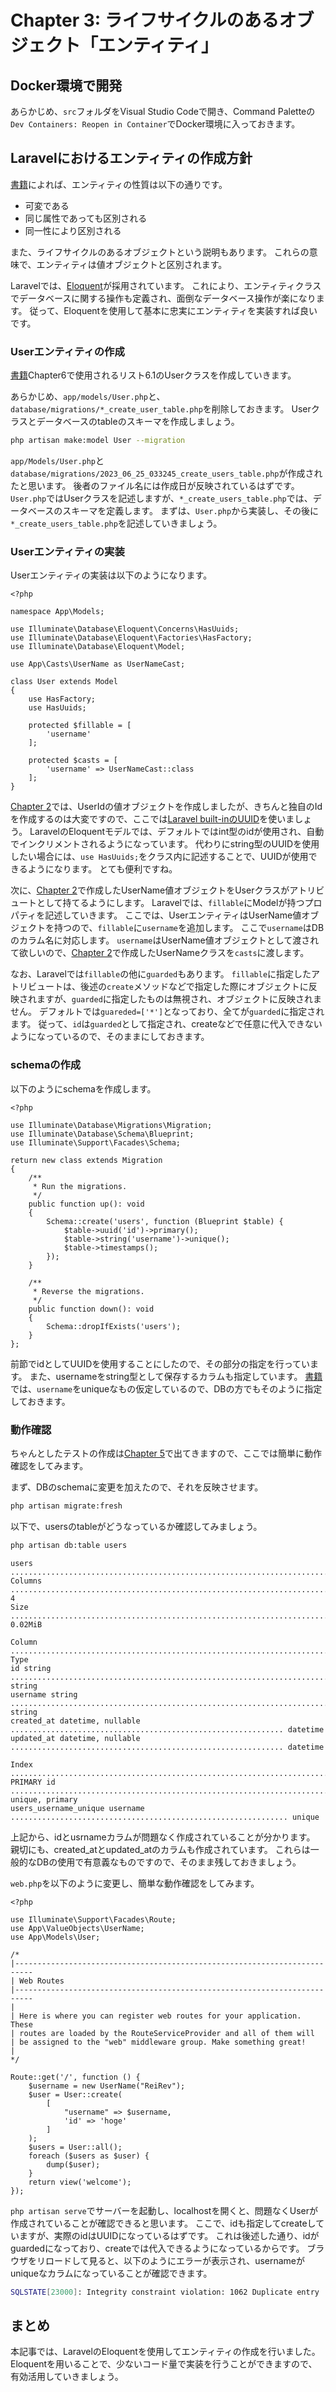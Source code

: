 # Chapter 3: ライフサイクルのあるオブジェクト「エンティティ」

## Docker環境で開発

あらかじめ、`src`フォルダをVisual Studio Codeで開き、Command Paletteの`Dev Containers: Reopen in Container`でDocker環境に入っておきます。

## Laravelにおけるエンティティの作成方針

[書籍](https://www.amazon.co.jp/%E3%83%89%E3%83%A1%E3%82%A4%E3%83%B3%E9%A7%86%E5%8B%95%E8%A8%AD%E8%A8%88%E5%85%A5%E9%96%80-%E3%83%9C%E3%83%88%E3%83%A0%E3%82%A2%E3%83%83%E3%83%97%E3%81%A7%E3%82%8F%E3%81%8B%E3%82%8B%EF%BC%81%E3%83%89%E3%83%A1%E3%82%A4%E3%83%B3%E9%A7%86%E5%8B%95%E8%A8%AD%E8%A8%88%E3%81%AE%E5%9F%BA%E6%9C%AC-%E6%88%90%E7%80%AC-%E5%85%81%E5%AE%A3-ebook/dp/B082WXZVPC?__mk_ja_JP=%E3%82%AB%E3%82%BF%E3%82%AB%E3%83%8A&crid=2SPIX3DU2EUW2&keywords=%E3%83%89%E3%83%A1%E3%82%A4%E3%83%B3%E9%A7%86%E5%8B%95%E8%A8%AD%E8%A8%88%E5%85%A5%E9%96%80&qid=1686451938&sprefix=%E3%83%89%E3%83%A1%E3%82%A4%E3%83%B3%E9%A7%86%E5%8B%95%E8%A8%AD%E8%A8%88%E3%81%AB%E3%82%85%E3%81%86%E3%82%82n%2Caps%2C700&sr=8-1&linkCode=ll1&tag=reirev0e-22&linkId=921753cd089b48613204b35f1d241358&language=ja_JP&ref_=as_li_ss_tl)によれば、エンティティの性質は以下の通りです。

- 可変である
- 同じ属性であっても区別される
- 同一性により区別される

また、ライフサイクルのあるオブジェクトという説明もあります。
これらの意味で、エンティティは値オブジェクトと区別されます。

Laravelでは、[Eloquent](https://laravel.com/docs/10.x/eloquent)が採用されています。
これにより、エンティティクラスでデータベースに関する操作も定義され、面倒なデータベース操作が楽になります。
従って、Eloquentを使用して基本に忠実にエンティティを実装すれば良いです。

### Userエンティティの作成

[書籍](https://www.amazon.co.jp/%E3%83%89%E3%83%A1%E3%82%A4%E3%83%B3%E9%A7%86%E5%8B%95%E8%A8%AD%E8%A8%88%E5%85%A5%E9%96%80-%E3%83%9C%E3%83%88%E3%83%A0%E3%82%A2%E3%83%83%E3%83%97%E3%81%A7%E3%82%8F%E3%81%8B%E3%82%8B%EF%BC%81%E3%83%89%E3%83%A1%E3%82%A4%E3%83%B3%E9%A7%86%E5%8B%95%E8%A8%AD%E8%A8%88%E3%81%AE%E5%9F%BA%E6%9C%AC-%E6%88%90%E7%80%AC-%E5%85%81%E5%AE%A3-ebook/dp/B082WXZVPC?__mk_ja_JP=%E3%82%AB%E3%82%BF%E3%82%AB%E3%83%8A&crid=2SPIX3DU2EUW2&keywords=%E3%83%89%E3%83%A1%E3%82%A4%E3%83%B3%E9%A7%86%E5%8B%95%E8%A8%AD%E8%A8%88%E5%85%A5%E9%96%80&qid=1686451938&sprefix=%E3%83%89%E3%83%A1%E3%82%A4%E3%83%B3%E9%A7%86%E5%8B%95%E8%A8%AD%E8%A8%88%E3%81%AB%E3%82%85%E3%81%86%E3%82%82n%2Caps%2C700&sr=8-1&linkCode=ll1&tag=reirev0e-22&linkId=921753cd089b48613204b35f1d241358&language=ja_JP&ref_=as_li_ss_tl)Chapter6で使用されるリスト6.1のUserクラスを作成していきます。

あらかじめ、`app/models/User.php`と、`database/migrations/*_create_user_table.php`を削除しておきます。
Userクラスとデータベースのtableのスキーマを作成しましょう。

```bash
php artisan make:model User --migration
```

`app/Models/User.php`と`database/migrations/2023_06_25_033245_create_users_table.php`が作成されたと思います。
後者のファイル名には作成日が反映されているはずです。
`User.php`ではUserクラスを記述しますが、`*_create_users_table.php`では、データベースのスキーマを定義します。
まずは、`User.php`から実装し、その後に`*_create_users_table.php`を記述していきましょう。

### Userエンティティの実装

Userエンティティの実装は以下のようになります。

```php:app/Models/User.php
<?php

namespace App\Models;

use Illuminate\Database\Eloquent\Concerns\HasUuids;
use Illuminate\Database\Eloquent\Factories\HasFactory;
use Illuminate\Database\Eloquent\Model;

use App\Casts\UserName as UserNameCast;

class User extends Model
{
    use HasFactory;
    use HasUuids;

    protected $fillable = [
        'username'
    ];

    protected $casts = [
        'username' => UserNameCast::class
    ];
}

```

[Chapter 2](https://qiita.com/reirev2913/items/1ca692571ca6ffb2f1f9)では、UserIdの値オブジェクトを作成しましたが、きちんと独自のIdを作成するのは大変ですので、ここでは[Laravel built-inのUUID](https://laravel.com/docs/10.x/eloquent#uuid-and-ulid-keys)を使いましょう。
LaravelのEloquentモデルでは、デフォルトではint型のidが使用され、自動でインクリメントされるようになっています。
代わりにstring型のUUIDを使用したい場合には、`use HasUuids;`をクラス内に記述することで、UUIDが使用できるようになります。
とても便利ですね。

次に、[Chapter 2](https://qiita.com/reirev2913/items/1ca692571ca6ffb2f1f9)で作成したUserName値オブジェクトをUserクラスがアトリビュートとして持てるようにします。
Laravelでは、`fillable`にModelが持つプロパティを記述していきます。
ここでは、UserエンティティはUserName値オブジェクトを持つので、`fillable`に`username`を追加します。
ここで`username`はDBのカラム名に対応します。
`username`はUserName値オブジェクトとして渡されて欲しいので、[Chapter 2](https://qiita.com/reirev2913/items/1ca692571ca6ffb2f1f9)で作成したUserNameクラスを`casts`に渡します。

なお、Laravelでは`fillable`の他に`guarded`もあります。
`fillable`に指定したアトリビュートは、後述の`create`メソッドなどで指定した際にオブジェクトに反映されますが、`guarded`に指定したものは無視され、オブジェクトに反映されません。
デフォルトでは`guareded=['*']`となっており、全てが`guarded`に指定されます。
従って、`id`は`guarded`として指定され、createなどで任意に代入できないようになっているので、そのままにしておきます。

### schemaの作成

以下のようにschemaを作成します。

```php:database/migrations/2023_06_25_033245_create_users_table.php
<?php

use Illuminate\Database\Migrations\Migration;
use Illuminate\Database\Schema\Blueprint;
use Illuminate\Support\Facades\Schema;

return new class extends Migration
{
    /**
     * Run the migrations.
     */
    public function up(): void
    {
        Schema::create('users', function (Blueprint $table) {
            $table->uuid('id')->primary();
            $table->string('username')->unique();
            $table->timestamps();
        });
    }

    /**
     * Reverse the migrations.
     */
    public function down(): void
    {
        Schema::dropIfExists('users');
    }
};

```

前節でidとしてUUIDを使用することにしたので、その部分の指定を行っています。
また、usernameをstring型として保存するカラムも指定しています。
[書籍](https://www.amazon.co.jp/%E3%83%89%E3%83%A1%E3%82%A4%E3%83%B3%E9%A7%86%E5%8B%95%E8%A8%AD%E8%A8%88%E5%85%A5%E9%96%80-%E3%83%9C%E3%83%88%E3%83%A0%E3%82%A2%E3%83%83%E3%83%97%E3%81%A7%E3%82%8F%E3%81%8B%E3%82%8B%EF%BC%81%E3%83%89%E3%83%A1%E3%82%A4%E3%83%B3%E9%A7%86%E5%8B%95%E8%A8%AD%E8%A8%88%E3%81%AE%E5%9F%BA%E6%9C%AC-%E6%88%90%E7%80%AC-%E5%85%81%E5%AE%A3-ebook/dp/B082WXZVPC?__mk_ja_JP=%E3%82%AB%E3%82%BF%E3%82%AB%E3%83%8A&crid=2SPIX3DU2EUW2&keywords=%E3%83%89%E3%83%A1%E3%82%A4%E3%83%B3%E9%A7%86%E5%8B%95%E8%A8%AD%E8%A8%88%E5%85%A5%E9%96%80&qid=1686451938&sprefix=%E3%83%89%E3%83%A1%E3%82%A4%E3%83%B3%E9%A7%86%E5%8B%95%E8%A8%AD%E8%A8%88%E3%81%AB%E3%82%85%E3%81%86%E3%82%82n%2Caps%2C700&sr=8-1&linkCode=ll1&tag=reirev0e-22&linkId=921753cd089b48613204b35f1d241358&language=ja_JP&ref_=as_li_ss_tl)では、`username`をuniqueなもの仮定しているので、DBの方でもそのように指定しておきます。

### 動作確認

ちゃんとしたテストの作成は[Chapter 5](https://qiita.com/reirev2913/items/fb514d200e692d805e17)で出てきますので、ここでは簡単に動作確認をしてみます。

まず、DBのschemaに変更を加えたので、それを反映させます。

```bash
php artisan migrate:fresh
```

以下で、usersのtableがどうなっているか確認してみましょう。

```bash
php artisan db:table users
```

```txt:出力
users ..............................................................................................  
Columns .......................................................................................... 4  
Size ....................................................................................... 0.02MiB  

Column ........................................................................................ Type  
id string ................................................................................... string  
username string ............................................................................. string  
created_at datetime, nullable ............................................................. datetime  
updated_at datetime, nullable ............................................................. datetime  

Index ..............................................................................................  
PRIMARY id ......................................................................... unique, primary  
users_username_unique username .............................................................. unique 
```

上記から、idとusrnameカラムが問題なく作成されていることが分かります。
親切にも、created_atとupdated_atのカラムも作成されています。
これらは一般的なDBの使用で有意義なものですので、そのまま残しておきましょう。

`web.php`を以下のように変更し、簡単な動作確認をしてみます。

```php:routes/web.php
<?php

use Illuminate\Support\Facades\Route;
use App\ValueObjects\UserName;
use App\Models\User;

/*
|--------------------------------------------------------------------------
| Web Routes
|--------------------------------------------------------------------------
|
| Here is where you can register web routes for your application. These
| routes are loaded by the RouteServiceProvider and all of them will
| be assigned to the "web" middleware group. Make something great!
|
*/

Route::get('/', function () {
    $username = new UserName("ReiRev");
    $user = User::create(
        [
            "username" => $username,
            'id' => 'hoge'
        ]
    );
    $users = User::all();
    foreach ($users as $user) {
        dump($user);
    }
    return view('welcome');
});

```

`php artisan serve`でサーバーを起動し、localhostを開くと、問題なくUserが作成されていることが確認できると思います。
ここで、idも指定してcreateしていますが、実際のidはUUIDになっているはずです。
これは後述した通り、idがguardedになっており、createでは代入できるようになっているからです。
ブラウザをリロードして見ると、以下のようにエラーが表示され、usernameがuniqueなカラムになっていることが確認できます。

```bash
SQLSTATE[23000]: Integrity constraint violation: 1062 Duplicate entry 'ReiRev' for key 'users.users_username_unique' 
```

## まとめ

本記事では、LaravelのEloquentを使用してエンティティの作成を行いました。
Eloquentを用いることで、少ないコード量で実装を行うことができますので、有効活用していきましょう。
